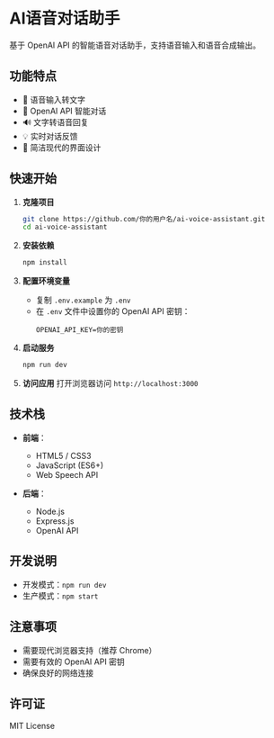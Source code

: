 # AI语音对话助手

基于 OpenAI API 的智能语音对话助手，支持语音输入和语音合成输出。

## 功能特点

- 🎤 语音输入转文字
- 🤖 OpenAI API 智能对话
- 🔊 文字转语音回复
- 💡 实时对话反馈
- 🎨 简洁现代的界面设计

## 快速开始

1. **克隆项目**
   ```bash
   git clone https://github.com/你的用户名/ai-voice-assistant.git
   cd ai-voice-assistant
   ```

2. **安装依赖**
   ```bash
   npm install
   ```

3. **配置环境变量**
   - 复制 `.env.example` 为 `.env`
   - 在 `.env` 文件中设置你的 OpenAI API 密钥：
     ```
     OPENAI_API_KEY=你的密钥
     ```

4. **启动服务**
   ```bash
   npm run dev
   ```

5. **访问应用**
   打开浏览器访问 `http://localhost:3000`

## 技术栈

- **前端**：
  - HTML5 / CSS3
  - JavaScript (ES6+)
  - Web Speech API
  
- **后端**：
  - Node.js
  - Express.js
  - OpenAI API

## 开发说明

- 开发模式：`npm run dev`
- 生产模式：`npm start`

## 注意事项

- 需要现代浏览器支持（推荐 Chrome）
- 需要有效的 OpenAI API 密钥
- 确保良好的网络连接

## 许可证

MIT License
